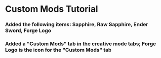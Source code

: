 # Custom Mods Tutorial
### Added the following items: Sapphire, Raw Sapphire, Ender Sword, Forge Logo
### Added a "Custom Mods" tab in the creative mode tabs; Forge Logo is the icon for the "Custom Mods" tab
